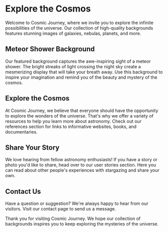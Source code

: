 <!--font:Montserrat-->

# Explore the Cosmos

Welcome to Cosmic Journey, where we invite you to explore the infinite possibilities of the universe. Our collection of high-quality backgrounds features stunning images of galaxies, nebulas, planets, and more. 

## Meteor Shower Background

Our featured background captures the awe-inspiring sight of a meteor shower. The bright streaks of light crossing the night sky create a mesmerizing display that will take your breath away. Use this background to inspire your imagination and remind you of the beauty and mystery of the cosmos.

## Explore the Cosmos

At Cosmic Journey, we believe that everyone should have the opportunity to explore the wonders of the universe. That's why we offer a variety of resources to help you learn more about astronomy. Check out our references section for links to informative websites, books, and documentaries. 

## Share Your Story

We love hearing from fellow astronomy enthusiasts! If you have a story or photo you'd like to share, head over to our user stories section. Here you can read about other people's experiences with stargazing and share your own.

## Contact Us

Have a question or suggestion? We're always happy to hear from our visitors. Visit our contact page to send us a message. 

Thank you for visiting Cosmic Journey. We hope our collection of backgrounds inspires you to keep exploring the mysteries of the universe.

<!--

Write me content for website with wallpaper which alt text is:

"A photograph of a meteor shower, with bright streaks of light crossing the night sky."

The name/title of the page should not be 1:1 copy of the alt text but rather a real content of the website which is using this wallpaper.

- Use markdown format 
- Start with heading
- Heading should be short and concise
- The content should look like a real website 
- The website should not be about the wallpaper, wallpaper is just a related background
- Heading should be contain work "wallpaper" or "background"
- Include real sections like references, contact, user stories, etc. use things relevant to the page purpose.
- Feel free to use structure like headings, bullets, numbering, blockquotes, paragraphs, horizontal lines, etc.
- You can use formatting like bold or _italic_
- You can include UTF-8 emojis
- Links should be only #hash anchors (and you can refer to the document itself)
- Do not include images


---


# Stargaze: A Collection of Mesmerizing Wallpapers for Astronomy Enthusiasts

Welcome to Stargaze, a website dedicated to bringing the beauty of the cosmos to your digital devices. Our collection of high-quality wallpapers features stunning images of galaxies, nebulas, planets, and more. 

## Meteor Shower Wallpaper

Our featured wallpaper captures the awe-inspiring sight of a meteor shower. The bright streaks of light crossing the night sky create a mesmerizing display that will take your breath away. Set this wallpaper as your background and let it transport you to a world beyond our own.

## Explore the Universe

At Stargaze, we believe that everyone should have the opportunity to explore the wonders of the universe. That's why we offer a variety of resources to help you learn more about astronomy. Check out our references section for links to informative websites, books, and documentaries. 

## Share Your Story

We love hearing from fellow astronomy enthusiasts! If you have a story or photo you'd like to share, head over to our user stories section. Here you can read about other people's experiences with stargazing and share your own.

## Contact Us

Have a question or suggestion? We're always happy to hear from our visitors. Visit our contact page to send us a message. 

Thank you for visiting Stargaze. We hope our collection of wallpapers inspires you to keep exploring the mysteries of the universe.


---


Heading should not include word "wallpaper". The website should not be about the wallpaper itself, wallpaper is just a related background, rewrite whole content.


---


# Discover the Cosmos: A Universe of Possibilities

Welcome to Discover the Cosmos, a website dedicated to exploring the wonders of the universe. Our collection of high-quality backgrounds features stunning images of galaxies, nebulas, planets, and more. 

## Meteor Shower Background

Our featured background captures the awe-inspiring sight of a meteor shower. The bright streaks of light crossing the night sky create a mesmerizing display that will take your breath away. Use this background to inspire your imagination and remind you of the infinite possibilities of the cosmos.

## Explore the Universe

At Discover the Cosmos, we believe that everyone should have the opportunity to explore the wonders of the universe. That's why we offer a variety of resources to help you learn more about astronomy. Check out our references section for links to informative websites, books, and documentaries. 

## Share Your Story

We love hearing from fellow astronomy enthusiasts! If you have a story or photo you'd like to share, head over to our user stories section. Here you can read about other people's experiences with stargazing and share your own.

## Contact Us

Have a question or suggestion? We're always happy to hear from our visitors. Visit our contact page to send us a message. 

Thank you for visiting Discover the Cosmos. We hope our collection of backgrounds inspires you to keep exploring the mysteries of the universe.


---


Heading is too long, rewrite whole content.


---


# Discover the Universe: A Cosmic Journey

Welcome to Discover the Universe, where we take you on a journey through the wonders of the cosmos. Our collection of high-quality backgrounds features stunning images of galaxies, nebulas, planets, and more. 

## Meteor Shower Background

Our featured background captures the awe-inspiring sight of a meteor shower. The bright streaks of light crossing the night sky create a mesmerizing display that will take your breath away. Use this background to inspire your imagination and remind you of the infinite possibilities of the universe.

## Explore the Cosmos

At Discover the Universe, we believe that everyone should have the opportunity to explore the mysteries of the cosmos. That's why we offer a variety of resources to help you learn more about astronomy. Check out our references section for links to informative websites, books, and documentaries. 

## Share Your Story

We love hearing from fellow astronomy enthusiasts! If you have a story or photo you'd like to share, head over to our user stories section. Here you can read about other people's experiences with stargazing and share your own.

## Contact Us

Have a question or suggestion? We're always happy to hear from our visitors. Visit our contact page to send us a message. 

Thank you for visiting Discover the Universe. We hope our collection of backgrounds inspires you to keep exploring the mysteries of the cosmos.


---


Heading is too long, rewrite whole content.


---


# Cosmic Journey: Explore the Wonders of the Universe

Welcome to Cosmic Journey, where we invite you to explore the infinite possibilities of the universe. Our collection of high-quality backgrounds features stunning images of galaxies, nebulas, planets, and more. 

## Meteor Shower Background

Our featured background captures the awe-inspiring sight of a meteor shower. The bright streaks of light crossing the night sky create a mesmerizing display that will take your breath away. Use this background to inspire your imagination and remind you of the beauty and mystery of the cosmos.

## Explore the Cosmos

At Cosmic Journey, we believe that everyone should have the opportunity to explore the wonders of the universe. That's why we offer a variety of resources to help you learn more about astronomy. Check out our references section for links to informative websites, books, and documentaries. 

## Share Your Story

We love hearing from fellow astronomy enthusiasts! If you have a story or photo you'd like to share, head over to our user stories section. Here you can read about other people's experiences with stargazing and share your own.

## Contact Us

Have a question or suggestion? We're always happy to hear from our visitors. Visit our contact page to send us a message. 

Thank you for visiting Cosmic Journey. We hope our collection of backgrounds inspires you to keep exploring the mysteries of the universe.


---


Write me a Google font which is best fitting for the website.

Pick from the list:
- Dancing Script
- IBM Plex Sans
- Montserrat
- Lato
- Inter
- Orbitron
- Raleway
- Futura
- Barlow Condensed
- Exo 2
- Lobster
- Playfair Display
- Great Vibes
- Poppins
- Open Sans
- Alegreya
- Roboto


Write just the font name nothing else.


---


Montserrat

-->
